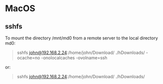 # MacOS

## sshfs
To mount the directory /mnt/md0 from a remote server to the local directory md0:

> sshfs john@192.168.2.24:/home/john/Download/ ./hDownloads/ -ocache=no -onolocalcaches -ovolname=ssh

or:

> sshfs john@192.168.2.24:/home/john/Download/ ./hDownloads/